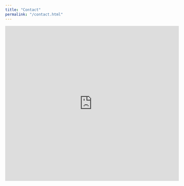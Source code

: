 ```yaml
---
title: "Contact"
permalink: "/contact.html"
---
```


<iframe width="560" height="500" src="https://himanshugoyal2.typeform.com/to/x4FIYa" frameborder="0" allowfullscreen></iframe>